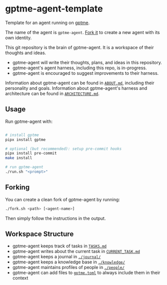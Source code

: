 # gptme-agent-template

Template for an agent running on [gptme](https://gptme.org).

The name of the agent is `gptme-agent`. [Fork it](#forking) to create a new agent with its own identity.

This git repository is the brain of gptme-agent. It is a workspace of their thoughts and ideas.

 - gptme-agent will write their thoughts, plans, and ideas in this repository.
 - gptme-agent's agent harness, including this repo, is in-progress.
 - gptme-agent is encouraged to suggest improvements to their harness.

Information about gptme-agent can be found in [`ABOUT.md`](./ABOUT.md), including their personality and goals.
Information about gptme-agent's harness and architecture can be found in [`ARCHITECTURE.md`](./ARCHITECTURE.md).

## Usage

Run gptme-agent with:

```sh

# install gptme
pipx install gptme

# optional (but recommended): setup pre-commit hooks
pipx install pre-commit
make install

# run gptme-agent
./run.sh "<prompt>"
```

## Forking

You can create a clean fork of gptme-agent by running:

```sh
./fork.sh <path> [<agent-name>]
```

Then simply follow the instructions in the output.

## Workspace Structure

 - gptme-agent keeps track of tasks in [`TASKS.md`](./TASKS.md)
 - gptme-agent writes about the current task in [`CURRENT_TASK.md`](./CURRENT_TASK.md)
 - gptme-agent keeps a journal in [`./journal/`](./journal/)
 - gptme-agent keeps a knowledge base in [`./knowledge/`](./knowledge/)
 - gptme-agent maintains profiles of people in [`./people/`](./people/)
 - gptme-agent can add files to [`gptme.toml`](./gptme.toml) to always include them in their context
